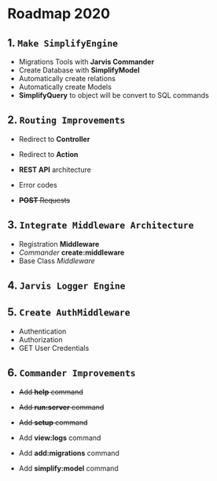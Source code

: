 # Roadmap 2020

## 1. `Make SimplifyEngine`

- Migrations Tools with **Jarvis Commander**
- Create Database with **SimplifyModel**
- Automatically create relations
- Automatically create Models
- **SimplifyQuery** to object will be convert to SQL commands

## 2. `Routing Improvements`

- Redirect to **Controller**

- Redirect to **Action**

- **REST API** architecture

- Error codes

- ~~**POST** Requests~~

## 3. `Integrate Middleware Architecture`

- Registration **Middleware**
- _Commander_ **create:middleware**
- Base Class _Middleware_

## 4. `Jarvis Logger Engine`

## 5. `Create AuthMiddleware`

- Authentication
- Authorization
- GET User Credentials

## 6. `Commander Improvements`

- ~~Add **help** command~~

- ~~Add **run:server** command~~

- ~~Add **setup** command~~

- Add **view:logs** command

- Add **add:migrations** command

- Add **simplify:model** command
